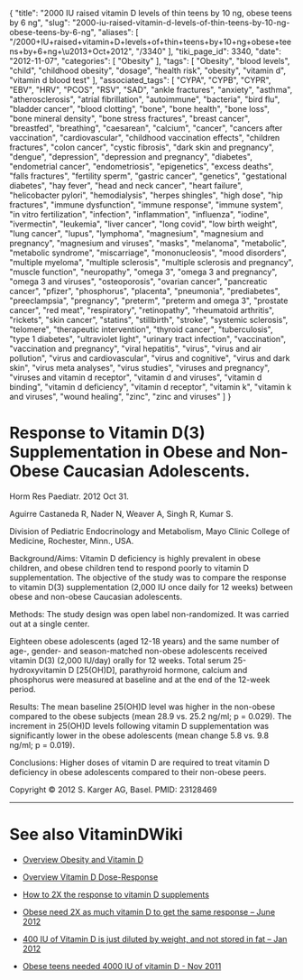 {
    "title": "2000 IU raised vitamin D levels of thin teens by 10 ng, obese teens by 6 ng",
    "slug": "2000-iu-raised-vitamin-d-levels-of-thin-teens-by-10-ng-obese-teens-by-6-ng",
    "aliases": [
        "/2000+IU+raised+vitamin+D+levels+of+thin+teens+by+10+ng+obese+teens+by+6+ng+\u2013+Oct+2012",
        "/3340"
    ],
    "tiki_page_id": 3340,
    "date": "2012-11-07",
    "categories": [
        "Obesity"
    ],
    "tags": [
        "Obesity",
        "blood levels",
        "child",
        "childhood obesity",
        "dosage",
        "health risk",
        "obesity",
        "vitamin d",
        "vitamin d blood test"
    ],
    "associated_tags": [
        "CYPA",
        "CYPB",
        "CYPR",
        "EBV",
        "HRV",
        "PCOS",
        "RSV",
        "SAD",
        "ankle fractures",
        "anxiety",
        "asthma",
        "atherosclerosis",
        "atrial fibrillation",
        "autoimmune",
        "bacteria",
        "bird flu",
        "bladder cancer",
        "blood clotting",
        "bone",
        "bone health",
        "bone loss",
        "bone mineral density",
        "bone stress fractures",
        "breast cancer",
        "breastfed",
        "breathing",
        "caesarean",
        "calcium",
        "cancer",
        "cancers after vaccination",
        "cardiovascular",
        "childhood vaccination effects",
        "children fractures",
        "colon cancer",
        "cystic fibrosis",
        "dark skin and pregnancy",
        "dengue",
        "depression",
        "depression and pregnancy",
        "diabetes",
        "endometrial cancer",
        "endometriosis",
        "epigenetics",
        "excess deaths",
        "falls fractures",
        "fertility sperm",
        "gastric cancer",
        "genetics",
        "gestational diabetes",
        "hay fever",
        "head and neck cancer",
        "heart failure",
        "helicobacter pylori",
        "hemodialysis",
        "herpes shingles",
        "high dose",
        "hip fractures",
        "immune dysfunction",
        "immune response",
        "immune system",
        "in vitro fertilization",
        "infection",
        "inflammation",
        "influenza",
        "iodine",
        "ivermectin",
        "leukemia",
        "liver cancer",
        "long covid",
        "low birth weight",
        "lung cancer",
        "lupus",
        "lymphoma",
        "magnesium",
        "magnesium and pregnancy",
        "magnesium and viruses",
        "masks",
        "melanoma",
        "metabolic",
        "metabolic syndrome",
        "miscarriage",
        "mononucleosis",
        "mood disorders",
        "multiple myeloma",
        "multiple sclerosis",
        "multiple sclerosis and pregnancy",
        "muscle function",
        "neuropathy",
        "omega 3",
        "omega 3 and pregnancy",
        "omega 3 and viruses",
        "osteoporosis",
        "ovarian cancer",
        "pancreatic cancer",
        "pfizer",
        "phosphorus",
        "placenta",
        "pneumonia",
        "prediabetes",
        "preeclampsia",
        "pregnancy",
        "preterm",
        "preterm and omega 3",
        "prostate cancer",
        "red meat",
        "respiratory",
        "retinopathy",
        "rheumatoid arthritis",
        "rickets",
        "skin cancer",
        "statins",
        "stillbirth",
        "stroke",
        "systemic sclerosis",
        "telomere",
        "therapeutic intervention",
        "thyroid cancer",
        "tuberculosis",
        "type 1 diabetes",
        "ultraviolet light",
        "urinary tract infection",
        "vaccination",
        "vaccination and pregnancy",
        "viral hepatitis",
        "virus",
        "virus and air pollution",
        "virus and cardiovascular",
        "virus and cognitive",
        "virus and dark skin",
        "virus meta analyses",
        "virus studies",
        "viruses and pregnancy",
        "viruses and vitamin d receptor",
        "vitamin d and viruses",
        "vitamin d binding",
        "vitamin d deficiency",
        "vitamin d receptor",
        "vitamin k",
        "vitamin k and viruses",
        "wound healing",
        "zinc",
        "zinc and viruses"
    ]
}


# Response to Vitamin D(3) Supplementation in Obese and Non-Obese Caucasian Adolescents.

Horm Res Paediatr. 2012 Oct 31. 

Aguirre Castaneda R, Nader N, Weaver A, Singh R, Kumar S.

Division of Pediatric Endocrinology and Metabolism, Mayo Clinic College of Medicine, Rochester, Minn., USA.

Background/Aims: Vitamin D deficiency is highly prevalent in obese children, and obese children tend to respond poorly to vitamin D supplementation. The objective of the study was to compare the response to vitamin D(3) supplementation (2,000 IU once daily for 12 weeks) between obese and non-obese Caucasian adolescents. 

Methods: The study design was open label non-randomized. It was carried out at a single center. 

Eighteen obese adolescents (aged 12-18 years) and the same number of age-, gender- and season-matched non-obese adolescents received vitamin D(3) (2,000 IU/day) orally for 12 weeks. Total serum 25-hydroxyvitamin D <span>[25(OH)D]</span>, parathyroid hormone, calcium and phosphorus were measured at baseline and at the end of the 12-week period. 

Results: The mean baseline 25(OH)D level was higher in the non-obese compared to the obese subjects (mean 28.9 vs. 25.2 ng/ml; p = 0.029). The increment in 25(OH)D levels following vitamin D supplementation was significantly lower in the obese adolescents (mean change 5.8 vs. 9.8 ng/ml; p = 0.019). 

Conclusions: Higher doses of vitamin D are required to treat vitamin D deficiency in obese adolescents compared to their non-obese peers.

Copyright © 2012 S. Karger AG, Basel.  PMID: 23128469

- - - - - - - - - - - - - - - - 

# See also VitaminDWiki

* [Overview Obesity and Vitamin D](/tags/overview-obesity-and-vitamin-d.html)

* [Overview Vitamin D Dose-Response](/tags/overview-vitamin-d-dose-response.html)

* [How to 2X the response to vitamin D supplements](/tags/how-to-2x-the-response-to-vitamin-d-supplements.html)

* [Obese need 2X as much vitamin D to get the same response – June 2012](/tags/obese-need-2x-as-much-vitamin-d-to-get-the-same-response-june-2012.html)

* [400 IU of Vitamin D is just diluted by weight, and not stored in fat – Jan 2012](/tags/400-iu-of-vitamin-d-is-just-diluted-by-weight-and-not-stored-in-fat-jan-2012.html)

* [Obese teens needed 4000 IU of vitamin D - Nov 2011](/tags/obese-teens-needed-4000-iu-of-vitamin-d-nov-2011.html)